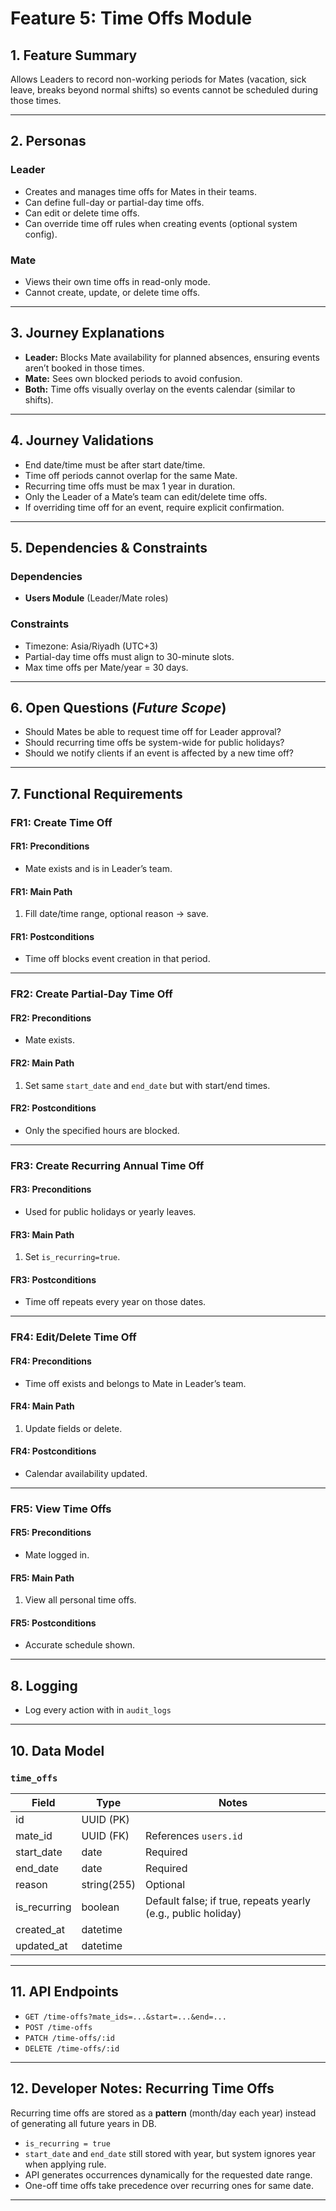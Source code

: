 # Feature 5: Time Offs Module

## 1. Feature Summary

Allows Leaders to record non-working periods for Mates (vacation, sick leave, breaks beyond normal shifts) so events cannot be scheduled during those times.

---

## 2. Personas

### Leader

- Creates and manages time offs for Mates in their teams.
- Can define full-day or partial-day time offs.
- Can edit or delete time offs.
- Can override time off rules when creating events (optional system config).

### Mate

- Views their own time offs in read-only mode.
- Cannot create, update, or delete time offs.

---

## 3. Journey Explanations

- **Leader:** Blocks Mate availability for planned absences, ensuring events aren’t booked in those times.
- **Mate:** Sees own blocked periods to avoid confusion.
- **Both:** Time offs visually overlay on the events calendar (similar to shifts).

---

## 4. Journey Validations

- End date/time must be after start date/time.
- Time off periods cannot overlap for the same Mate.
- Recurring time offs must be max 1 year in duration.
- Only the Leader of a Mate’s team can edit/delete time offs.
- If overriding time off for an event, require explicit confirmation.

---

## 5. Dependencies & Constraints

### Dependencies

- **Users Module** (Leader/Mate roles)

### Constraints

- Timezone: Asia/Riyadh (UTC+3)
- Partial-day time offs must align to 30-minute slots.
- Max time offs per Mate/year = 30 days.

---

## 6. Open Questions (_Future Scope_)

- Should Mates be able to request time off for Leader approval?
- Should recurring time offs be system-wide for public holidays?
- Should we notify clients if an event is affected by a new time off?

---

## 7. Functional Requirements

### FR1: Create Time Off

#### FR1: Preconditions

- Mate exists and is in Leader’s team.

#### FR1: Main Path

1. Fill date/time range, optional reason → save.

#### FR1: Postconditions

- Time off blocks event creation in that period.

---

### FR2: Create Partial-Day Time Off

#### FR2: Preconditions

- Mate exists.

#### FR2: Main Path

1. Set same `start_date` and `end_date` but with start/end times.

#### FR2: Postconditions

- Only the specified hours are blocked.

---

### FR3: Create Recurring Annual Time Off

#### FR3: Preconditions

- Used for public holidays or yearly leaves.

#### FR3: Main Path

1. Set `is_recurring=true`.

#### FR3: Postconditions

- Time off repeats every year on those dates.

---

### FR4: Edit/Delete Time Off

#### FR4: Preconditions

- Time off exists and belongs to Mate in Leader’s team.

#### FR4: Main Path

1. Update fields or delete.

#### FR4: Postconditions

- Calendar availability updated.

---

### FR5: View Time Offs

#### FR5: Preconditions

- Mate logged in.

#### FR5: Main Path

1. View all personal time offs.

#### FR5: Postconditions

- Accurate schedule shown.

---

## 8. Logging

- Log every action with in `audit_logs`

---

## 10. Data Model

### `time_offs`

| Field        | Type        | Notes                                                         |
| ------------ | ----------- | ------------------------------------------------------------- |
| id           | UUID (PK)   |                                                               |
| mate_id      | UUID (FK)   | References `users.id`                                         |
| start_date   | date        | Required                                                      |
| end_date     | date        | Required                                                      |
| reason       | string(255) | Optional                                                      |
| is_recurring | boolean     | Default false; if true, repeats yearly (e.g., public holiday) |
| created_at   | datetime    |                                                               |
| updated_at   | datetime    |                                                               |

---

## 11. API Endpoints

- `GET /time-offs?mate_ids=...&start=...&end=...`
- `POST /time-offs`
- `PATCH /time-offs/:id`
- `DELETE /time-offs/:id`

---

## 12. Developer Notes: Recurring Time Offs

Recurring time offs are stored as a **pattern** (month/day each year) instead of generating all future years in DB.

- `is_recurring = true`
- `start_date` and `end_date` still stored with year, but system ignores year when applying rule.
- API generates occurrences dynamically for the requested date range.
- One-off time offs take precedence over recurring ones for same date.

---
